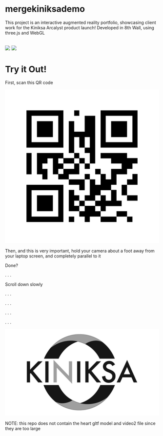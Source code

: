 # mergekiniksademo

This project is an interactive augmented reality portfolio, showcasing client work for the Kiniksa Arcalyst product launch!
Developed in 8th Wall, using three.js and WebGL

![](https://media.giphy.com/media/Efgwz3mIchtdoChNuD/giphy.gif) ![](https://media.giphy.com/media/hf5oWA65MjIRjZ1eRZ/giphy.gif)
![]()
---

# Try it Out!

First, scan this QR code

![](https://github.com/likornguth/mergekiniksademo/blob/main/8code%20(15).png)


Then, and this is very important, hold your camera about a foot away from your laptop screen, and completely parallel to it

Done?

.
.
.

Scroll down slowly

.
.
.

.
.
.

.
.
.

.
.
.


![](https://github.com/likornguth/mergekiniksademo/blob/main/targetimage.jpg)

NOTE: this repo does not contain the heart gltf model and video2 file since they are too large
